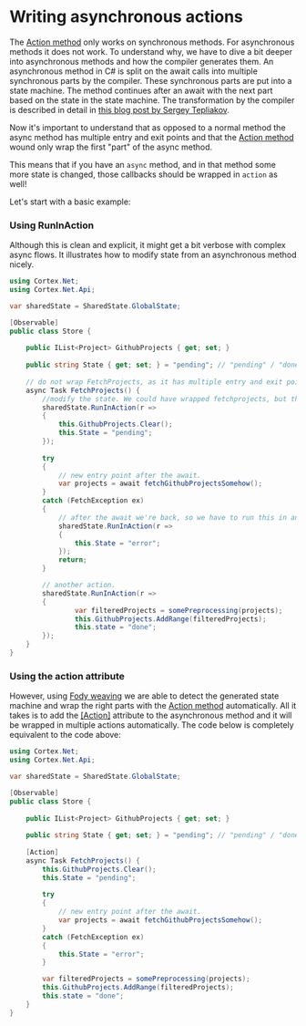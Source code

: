 # Writing asynchronous actions

The [Action method](action.md) only works on synchronous methods. For asynchronous methods it does not work. To
understand why, we have to dive a bit deeper into asynchronous methods and how the compiler generates them.
An asynchronous method in C# is split on the await calls into multiple synchronous parts by the compiler. These
synchronous parts are put into a state machine. The method continues after an await with the next part based on the
state in the state machine. The transformation by the compiler is described in detail in
[this blog post by Sergey Tepliakov](https://devblogs.microsoft.com/premier-developer/dissecting-the-async-methods-in-c/).

Now it's important to understand that as opposed to a normal method the async method has multiple entry and exit points
and that the [Action method](action.md) wound only wrap the first "part" of the async method.

This means that if you have an `async` method, and in that method some more state is changed, those callbacks should be
wrapped in `action` as well! 

Let's start with a basic example:

### Using RunInAction

Although this is clean and explicit, it might get a bit verbose with complex async flows. It illustrates how to modify
state from an asynchronous method nicely.

```csharp
using Cortex.Net;
using Cortex.Net.Api;

var sharedState = SharedState.GlobalState;

[Observable]
public class Store {
    
    public IList<Project> GithubProjects { get; set; }
    
    public string State { get; set; } = "pending"; // "pending" / "done" / "error"
 
    // do not wrap FetchProjects, as it has multiple entry and exit points.
    async Task FetchProjects() {
        //modify the state. We could have wrapped fetchprojects, but this is more clear.
        sharedState.RunInAction(r =>
        {
            this.GithubProjects.Clear();
            this.State = "pending";
        });
        
        try
        {
            // new entry point after the await.
            var projects = await fetchGithubProjectsSomehow();
        } 
        catch (FetchException ex)
        {
            // after the await we're back, so we have to run this in an action.
            sharedState.RunInAction(r =>
            {
                this.State = "error";
            });
            return;
        }   

        // another action.
        sharedState.RunInAction(r =>
        {
                var filteredProjects = somePreprocessing(projects);
                this.GithubProjects.AddRange(filteredProjects);
                this.state = "done";
        }); 
    }
}
```

### Using the action attribute

However, using [Fody weaving](weaving.md) we are able to detect the generated state machine and wrap the right parts
with the [Action method](action.md) automatically. All it takes is to add the
[[Action]](xref:Cortex.Net.Api.ActionAttribute) attribute to the asynchronous method and it will be wrapped in multiple
actions automatically. The code below is completely equivalent to the code above:

```csharp
using Cortex.Net;
using Cortex.Net.Api;

var sharedState = SharedState.GlobalState;

[Observable]
public class Store {
    
    public IList<Project> GithubProjects { get; set; }
    
    public string State { get; set; } = "pending"; // "pending" / "done" / "error"
 
    [Action]
    async Task FetchProjects() {
        this.GithubProjects.Clear();
        this.State = "pending";
        
        try
        {
            // new entry point after the await.
            var projects = await fetchGithubProjectsSomehow();
        } 
        catch (FetchException ex)
        {
            this.State = "error";
        }   

        var filteredProjects = somePreprocessing(projects);
        this.GithubProjects.AddRange(filteredProjects);
        this.state = "done";
    }
}
```

